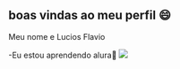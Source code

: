## boas vindas ao meu perfil 😄

Meu nome e Lucios Flavio

-Eu estou aprendendo alura🥶
![](https://media1.tenor.com/m/7zfrNPCb96IAAAAd/unimpressed-mui-muichiro.gif)
